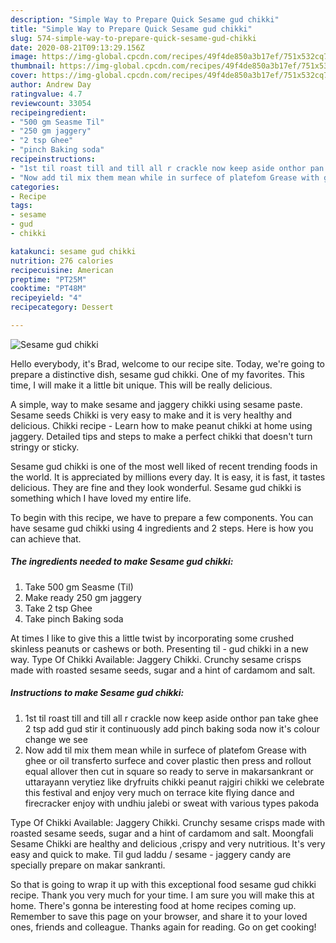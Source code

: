 ```yaml
---
description: "Simple Way to Prepare Quick Sesame gud chikki"
title: "Simple Way to Prepare Quick Sesame gud chikki"
slug: 574-simple-way-to-prepare-quick-sesame-gud-chikki
date: 2020-08-21T09:13:29.156Z
image: https://img-global.cpcdn.com/recipes/49f4de850a3b17ef/751x532cq70/sesame-gud-chikki-recipe-main-photo.jpg
thumbnail: https://img-global.cpcdn.com/recipes/49f4de850a3b17ef/751x532cq70/sesame-gud-chikki-recipe-main-photo.jpg
cover: https://img-global.cpcdn.com/recipes/49f4de850a3b17ef/751x532cq70/sesame-gud-chikki-recipe-main-photo.jpg
author: Andrew Day
ratingvalue: 4.7
reviewcount: 33054
recipeingredient:
- "500 gm Seasme Til"
- "250 gm jaggery"
- "2 tsp Ghee"
- "pinch Baking soda"
recipeinstructions:
- "1st til roast till and till all r crackle now keep aside onthor pan take ghee 2 tsp add gud stir it continuously add pinch baking soda now it&#39;s colour change we see"
- "Now add til mix them mean while in surfece of platefom Grease with ghee or oil transferto surfece and cover plastic then press and rollout equal allover then cut in square so ready to serve in makarsankrant or uttarayann verytiez like dryfruits chikki peanut rajgiri chikki we celebrate this festival and enjoy very much on terrace kite flying dance and firecracker enjoy with undhiu jalebi or sweat with various types pakoda"
categories:
- Recipe
tags:
- sesame
- gud
- chikki

katakunci: sesame gud chikki 
nutrition: 276 calories
recipecuisine: American
preptime: "PT25M"
cooktime: "PT48M"
recipeyield: "4"
recipecategory: Dessert

---
```



![Sesame gud chikki](https://img-global.cpcdn.com/recipes/49f4de850a3b17ef/751x532cq70/sesame-gud-chikki-recipe-main-photo.jpg)

Hello everybody, it's Brad, welcome to our recipe site. Today, we're going to prepare a distinctive dish, sesame gud chikki. One of my favorites. This time, I will make it a little bit unique. This will be really delicious.

A simple, way to make sesame and jaggery chikki using sesame paste. Sesame seeds Chikki is very easy to make and it is very healthy and delicious. Chikki recipe - Learn how to make peanut chikki at home using jaggery. Detailed tips and steps to make a perfect chikki that doesn&#39;t turn stringy or sticky.

Sesame gud chikki is one of the most well liked of recent trending foods in the world. It is appreciated by millions every day. It is easy, it is fast, it tastes delicious. They are fine and they look wonderful. Sesame gud chikki is something which I have loved my entire life.


To begin with this recipe, we have to prepare a few components. You can have sesame gud chikki using 4 ingredients and 2 steps. Here is how you can achieve that.

<!--inarticleads1-->

##### The ingredients needed to make Sesame gud chikki:

1. Take 500 gm Seasme (Til)
1. Make ready 250 gm jaggery
1. Take 2 tsp Ghee
1. Take pinch Baking soda


At times I like to give this a little twist by incorporating some crushed skinless peanuts or cashews or both. Presenting til - gud chikki in a new way. Type Of Chikki Available: Jaggery Chikki. Crunchy sesame crisps made with roasted sesame seeds, sugar and a hint of cardamom and salt. 

<!--inarticleads2-->

##### Instructions to make Sesame gud chikki:

1. 1st til roast till and till all r crackle now keep aside onthor pan take ghee 2 tsp add gud stir it continuously add pinch baking soda now it&#39;s colour change we see
1. Now add til mix them mean while in surfece of platefom Grease with ghee or oil transferto surfece and cover plastic then press and rollout equal allover then cut in square so ready to serve in makarsankrant or uttarayann verytiez like dryfruits chikki peanut rajgiri chikki we celebrate this festival and enjoy very much on terrace kite flying dance and firecracker enjoy with undhiu jalebi or sweat with various types pakoda


Type Of Chikki Available: Jaggery Chikki. Crunchy sesame crisps made with roasted sesame seeds, sugar and a hint of cardamom and salt. Moongfali Sesame Chikki are healthy and delicious ,crispy and very nutritious. It&#39;s very easy and quick to make. Til gud laddu / sesame - jaggery candy are specially prepare on makar sankranti. 

So that is going to wrap it up with this exceptional food sesame gud chikki recipe. Thank you very much for your time. I am sure you will make this at home. There's gonna be interesting food at home recipes coming up. Remember to save this page on your browser, and share it to your loved ones, friends and colleague. Thanks again for reading. Go on get cooking!
